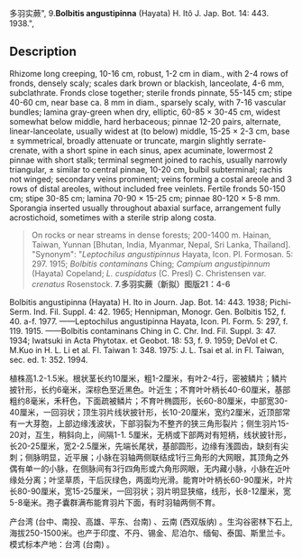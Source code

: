 多羽实蕨",
9.**Bolbitis angustipinna** (Hayata) H. Itô J. Jap. Bot. 14: 443. 1938.",

## Description
Rhizome long creeping, 10-16 cm, robust, 1-2 cm in diam., with 2-4 rows of fronds, densely scaly; scales dark brown or blackish, lanceolate, 4-6 mm, subclathrate. Fronds close together; sterile fronds pinnate, 55-145 cm; stipe 40-60 cm, near base ca. 8 mm in diam., sparsely scaly, with 7-16 vascular bundles; lamina gray-green when dry, elliptic, 60-85 × 30-45 cm, widest somewhat below middle, hard herbaceous; pinnae 12-20 pairs, alternate, linear-lanceolate, usually widest at (to below) middle, 15-25 × 2-3 cm, base ± symmetrical, broadly attenuate or truncate, margin slightly serrate-crenate, with a short spine in each sinus, apex acuminate, lowermost 2 pinnae with short stalk; terminal segment joined to rachis, usually narrowly triangular, ± similar to central pinnae, 10-20 cm, bulbil subterminal; rachis not winged; secondary veins prominent; veins forming a costal areole and 3 rows of distal areoles, without included free veinlets. Fertile fronds 50-150 cm; stipe 30-85 cm; lamina 70-90 × 15-25 cm; pinnae 80-120 × 5-8 mm. Sporangia inserted usually throughout abaxial surface, arrangement fully acrostichoid, sometimes with a sterile strip along costa.

> On rocks or near streams in dense forests; 200-1400 m. Hainan, Taiwan, Yunnan [Bhutan, India, Myanmar, Nepal, Sri Lanka, Thailand].
  "Synonym": "*Leptochilus angustipinnus* Hayata, Icon. Pl. Formosan. 5: 297. 1915; *Bolbitis contaminans* Ching; *Campium angustipinnum* (Hayata) Copeland; *L. cuspidatus* (C. Presl) C. Christensen var. *crenatus* Rosenstock.
**7.多羽实蕨（新拟）图版21：4-6**

Bolbitis angustipinna (Hayata) H. Ito in Journ. Jap. Bot. 14: 443. 1938; Pichi-Serm. Ind. Fil. Suppl. 4: 42. 1965; Hennipman, Monogr. Gen. Bolbitis 152, f. 40. a-f. 1977. ——Leptochilus angustipinna Hayata, Icon. Pl. Form. 5: 297, f. 119. 1915. ——Bolbitis contaminans Ching in C. Chr. Ind. Fil. Suppl. 3: 47. 1934; Iwatsuki in Acta Phytotax. et Geobot. 18: 53, f. 9. 1959; DeVol et C. M.Kuo in H. L. Li et al. Fl. Taiwan 1: 348. 1975: J. L. Tsai et al. in Fl. Taiwan, sec. ed. 1: 352. 1994.

植株高1.2-1.5米。根状茎长约10厘米，粗1-2厘米，有叶2-4行，密被鳞片；鳞片披针形，长约6毫米，深棕色至近黑色。叶近生；不育叶叶柄长40-60厘米，基部粗约8毫米，禾秆色，下面疏被鳞片；不育叶椭圆形，长60-80厘米，中部宽30-40厘米，一回羽状；顶生羽片线状披针形，长10-20厘米，宽约2厘米，近顶部常有一大芽胞，上部边缘浅波状，下部羽裂为不整齐的狭三角形裂片；侧生羽片15-20对，互生，稍斜向上，间隔1-1. 5厘米，无柄或下部两对有短柄，线状披针形，长20-25厘米，宽2-2.5厘米，先端长尾状，基部圆形，边缘有浅圆齿，缺刻有尖刺；侧脉明显，近平展；小脉在羽轴两侧联结成1行三角形的大网眼，其顶角之外偶有单一的小脉，在侧脉间有3行四角形或六角形网眼，无内藏小脉，小脉在近叶缘处分离；叶坚草质，干后灰绿色，两面均光滑。能育叶叶柄长60-90厘米，叶片长80-90厘米，宽15-25厘米，一回羽状；羽片明显狭缩，线形，长8-12厘米，宽5-8毫米。孢子囊群满布能育羽片下面，有时羽轴两侧不育。

产台湾 (台中、南投、高雄、平东、台南) 、云南 (西双版纳) 。生沟谷密林下石上, 海拔250-1500米。也产于印度、不丹、锡金、尼泊尔、缅甸、泰国、斯里兰卡。模式标本产地：台湾 (台南) 。
